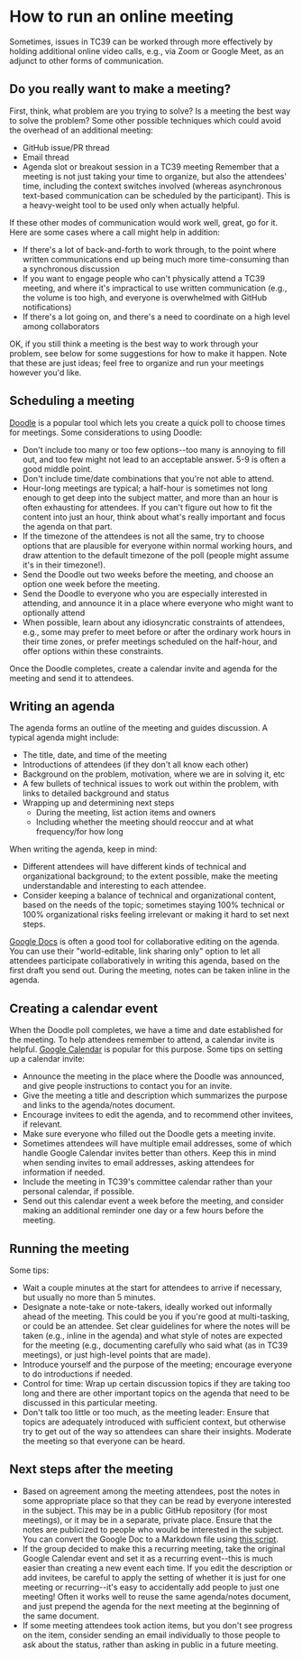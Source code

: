 
# How to run an online meeting

Sometimes, issues in TC39 can be worked through more effectively by holding additional online video calls, e.g., via Zoom or Google Meet, as an adjunct to other forms of communication.

## Do you really want to make a meeting?

First, think, what problem are you trying to solve? Is a meeting the best way to solve the problem? Some other possible techniques which could avoid the overhead of an additional meeting:
- GitHub issue/PR thread
- Email thread
- Agenda slot or breakout session in a TC39 meeting
Remember that a meeting is not just taking your time to organize, but also the attendees' time, including the context switches involved (whereas asynchronous text-based communication can be scheduled by the participant). This is a heavy-weight tool to be used only when actually helpful.

If these other modes of communication would work well, great, go for it. Here are some cases where a call might help in addition:
- If there's a lot of back-and-forth to work through, to the point where written communications end up being much more time-consuming than a synchronous discussion
- If you want to engage people who can't physically attend a TC39 meeting, and where it's impractical to use written communication (e.g., the volume is too high, and everyone is overwhelmed with GitHub notifications)
- If there's a lot going on, and there's a need to coordinate on a high level among collaborators

OK, if you still think a meeting is the best way to work through your problem, see below for some suggestions for how to make it happen. Note that these are just ideas; feel free to organize and run your meetings however you'd like.

## Scheduling a meeting

[Doodle](https://doodle.com/) is a popular tool which lets you create a quick poll to choose times for meetings. Some considerations to using Doodle:
- Don't include too many or too few options--too many is annoying to fill out, and too few might not lead to an acceptable answer. 5-9 is often a good middle point.
- Don't include time/date combinations that you're not able to attend.
- Hour-long meetings are typical; a half-hour is sometimes not long enough to get deep into the subject matter, and more than an hour is often exhausting for attendees. If you can't figure out how to fit the content into just an hour, think about what's really important and focus the agenda on that part.
- If the timezone of the attendees is not all the same, try to choose options that are plausible for everyone within normal working hours, and draw attention to the default timezone of the poll (people might assume it's in their timezone!).
- Send the Doodle out two weeks before the meeting, and choose an option one week before the meeting.
- Send the Doodle to everyone who you are especially interested in attending, and announce it in a place where everyone who might want to optionally attend
- When possible, learn about any idiosyncratic constraints of attendees, e.g., some may prefer to meet before or after the ordinary work hours in their time zones, or prefer meetings scheduled on the half-hour, and offer options within these constraints.

Once the Doodle completes, create a calendar invite and agenda for the meeting and send it to attendees.

## Writing an agenda

The agenda forms an outline of the meeting and guides discussion. A typical agenda might include:
- The title, date, and time of the meeting
- Introductions of attendees (if they don't all know each other)
- Background on the problem, motivation, where we are in solving it, etc
- A few bullets of technical issues to work out within the problem, with links to detailed background and status
- Wrapping up and determining next steps
  - During the meeting, list action items and owners
  - Including whether the meeting should reoccur and at what frequency/for how long

When writing the agenda, keep in mind:
- Different attendees will have different kinds of technical and organizational background; to the extent possible, make the meeting understandable and interesting to each attendee.
- Consider keeping a balance of technical and organizational content, based on the needs of the topic; sometimes staying 100% technical or 100% organizational risks feeling irrelevant or making it hard to set next steps.

[Google Docs](https://docs.google.com/) is often a good tool for collaborative editing on the agenda. You can use their "world-editable, link sharing only" option to let all attendees participate collaboratively in writing this agenda, based on the first draft you send out. During the meeting, notes can be taken inline in the agenda.

## Creating a calendar event

When the Doodle poll completes, we have a time and date established for the meeting. To help attendees remember to attend, a calendar invite is helpful. [Google Calendar](https://calendar.google.com/) is popular for this purpose. Some tips on setting up a calendar invite:
- Announce the meeting in the place where the Doodle was announced, and give people instructions to contact you for an invite.
- Give the meeting a title and description which summarizes the purpose and links to the agenda/notes document.
- Encourage invitees to edit the agenda, and to recommend other invitees, if relevant.
- Make sure everyone who filled out the Doodle gets a meeting invite.
- Sometimes attendees will have multiple email addresses, some of which handle Google Calendar invites better than others. Keep this in mind when sending invites to email addresses, asking attendees for information if needed.
- Include the meeting in TC39's committee calendar rather than your personal calendar, if possible.
- Send out this calendar event a week before the meeting, and consider making an additional reminder one day or a few hours before the meeting.

## Running the meeting

Some tips:
- Wait a couple minutes at the start for attendees to arrive if necessary, but usually no more than 5 minutes.
- Designate a note-take or note-takers, ideally worked out informally ahead of the meeting. This could be you if you're good at multi-tasking, or could be an attendee. Set clear guidelines for where the notes will be taken (e.g., inline in the agenda) and what style of notes are expected for the meeting (e.g., documenting carefully who said what (as in TC39 meetings), or just high-level points that are made).
- Introduce yourself and the purpose of the meeting; encourage everyone to do introductions if needed.
- Control for time: Wrap up certain discussion topics if they are taking too long and there are other important topics on the agenda that need to be discussed in this particular meeting.
- Don't talk too little or too much, as the meeting leader: Ensure that topics are adequately introduced with sufficient context, but otherwise try to get out of the way so attendees can share their insights. Moderate the meeting so that everyone can be heard.

## Next steps after the meeting

- Based on agreement among the meeting attendees, post the notes in some appropriate place so that they can be read by everyone interested in the subject. This may be in a public GitHub repository (for most meetings), or it may be in a separate, private place. Ensure that the notes are publicized to people who would be interested in the subject. You can convert the Google Doc to a Markdown file using [this script](https://lifehacker.com/this-script-converts-google-documents-to-markdown-for-e-511746113).
- If the group decided to make this a recurring meeting, take the original Google Calendar event and set it as a recurring event--this is much easier than creating a new event each time. If you edit the description or add invitees, be careful to apply the setting of whether it is just for one meeting or recurring--it's easy to accidentally add people to just one meeting! Often it works well to reuse the same agenda/notes document, and just prepend the agenda for the next meeting at the beginning of the same document.
- If some meeting attendees took action items, but you don't see progress on the item, consider sending an email individually to those people to ask about the status, rather than asking in public in a future meeting.
